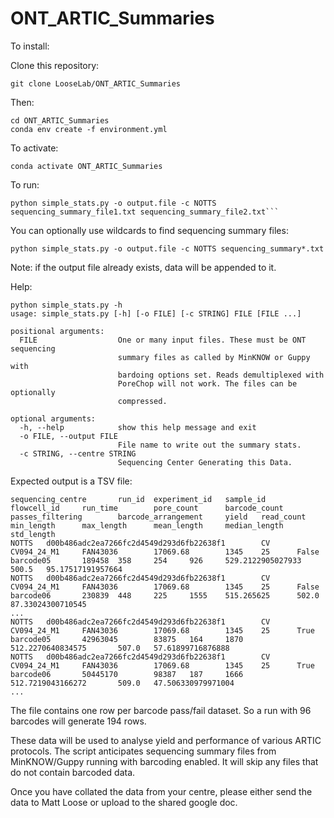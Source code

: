 # ONT_ARTIC_Summaries

To install:

Clone this repository:

```git clone LooseLab/ONT_ARTIC_Summaries```

Then:

```buildoutcfg
cd ONT_ARTIC_Summaries
conda env create -f environment.yml
```


To activate:

```
conda activate ONT_ARTIC_Summaries
```


To run:

```
python simple_stats.py -o output.file -c NOTTS sequencing_summary_file1.txt sequencing_summary_file2.txt```
```

You can optionally use wildcards to find sequencing summary files:

```
python simple_stats.py -o output.file -c NOTTS sequencing_summary*.txt
```

Note: if the output file already exists, data will be appended to it.

Help:
```
python simple_stats.py -h
usage: simple_stats.py [-h] [-o FILE] [-c STRING] FILE [FILE ...]

positional arguments:
  FILE                  One or many input files. These must be ONT sequencing
                        summary files as called by MinKNOW or Guppy with
                        bardoing options set. Reads demultiplexed with
                        PoreChop will not work. The files can be optionally
                        compressed.

optional arguments:
  -h, --help            show this help message and exit
  -o FILE, --output FILE
                        File name to write out the summary stats.
  -c STRING, --centre STRING
                        Sequencing Center Generating this Data.
```

Expected output is a TSV file:
```
sequencing_centre       run_id  experiment_id   sample_id       flowcell_id     run_time        pore_count      barcode_count   passes_filtering        barcode_arrangement     yield   read_count      min_length      max_length      mean_length     median_length   std_length
NOTTS   d00b486adc2ea7266fc2d4549d293d6fb22638f1        CV      CV094_24_M1     FAN43036        17069.68        1345    25      False   barcode05       189458  358     254     926     529.2122905027933       500.5   95.17517191957664
NOTTS   d00b486adc2ea7266fc2d4549d293d6fb22638f1        CV      CV094_24_M1     FAN43036        17069.68        1345    25      False   barcode06       230839  448     225     1555    515.265625      502.0   87.33024300710545
...
NOTTS   d00b486adc2ea7266fc2d4549d293d6fb22638f1        CV      CV094_24_M1     FAN43036        17069.68        1345    25      True    barcode05       42963045        83875   164     1870    512.2270640834575       507.0   57.61899716876888
NOTTS   d00b486adc2ea7266fc2d4549d293d6fb22638f1        CV      CV094_24_M1     FAN43036        17069.68        1345    25      True    barcode06       50445170        98387   187     1666    512.7219043166272       509.0   47.506330979971004
...
```
The file contains one row per barcode pass/fail dataset. So a run with 96 barcodes will generate 194 rows.

These data will be used to analyse yield and performance of various ARTIC protocols. The script anticipates sequencing summary files from MinKNOW/Guppy running with barcoding enabled. It will skip any files that do not contain barcoded data.

Once you have collated the data from your centre, please either send the data to Matt Loose or upload to the shared google doc. 
